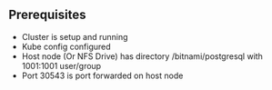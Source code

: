 ## Prerequisites
- Cluster is setup and running
- Kube config configured
- Host node (Or NFS Drive) has directory /bitnami/postgresql with 1001:1001 user/group
- Port 30543 is port forwarded on host node